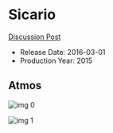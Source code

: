 # Sicario

[Discussion Post](https://www.avsforum.com/threads/bass-eq-for-filtered-movies.2995212/post-57642114)

* Release Date: 2016-03-01
* Production Year: 2015

## Atmos

![img 0](https://i.imgur.com/s1gwPmI.jpg)

![img 1](https://i.imgur.com/qD5DEU7.jpg)

